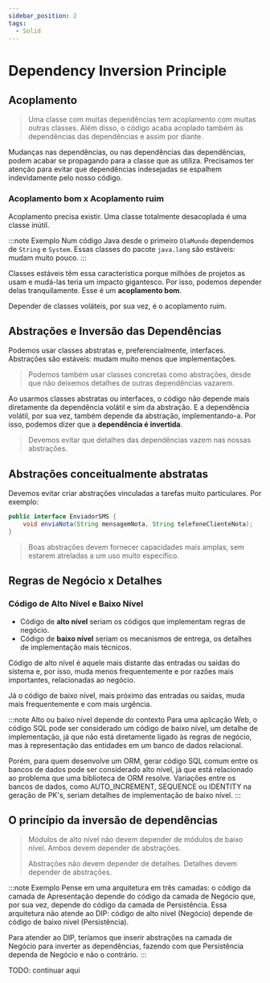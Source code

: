 ```yaml
---
sidebar_position: 2
tags:
  - Solid
---
```


# Dependency Inversion Principle

## Acoplamento

> Uma classe com muitas dependências tem acoplamento com muitas outras classes. Além disso, o código acaba acoplado também às dependências das dependências e assim por diante.

Mudanças nas dependências, ou nas dependências das dependências, podem acabar se propagando para a classe que as utiliza. Precisamos ter atenção para evitar que dependências indesejadas se espalhem indevidamente pelo nosso código.

### Acoplamento bom x Acoplamento ruim

Acoplamento precisa existir. Uma classe totalmente desacoplada é uma classe inútil.

:::note Exemplo
Num código Java desde o primeiro `OlaMundo` dependemos de `String` e `System`. Essas classes do pacote `java.lang` são estáveis: mudam muito pouco.
:::

Classes estáveis têm essa característica porque milhões de projetos as usam e mudá-las teria um impacto gigantesco. Por isso, podemos depender delas tranquilamente. Esse é um **acoplamento bom**.

Depender de classes voláteis, por sua vez, é o acoplamento ruim.

## Abstrações e Inversão das Dependências

Podemos usar classes abstratas e, preferencialmente, interfaces. Abstrações são estáveis: mudam muito menos que implementações.

> Podemos também usar classes concretas como abstrações, desde que não deixemos detalhes de outras dependências vazarem.

Ao usarmos classes abstratas ou interfaces, o código não depende mais diretamente da dependência volátil e sim da abstração. E a dependência volátil, por sua vez, também depende da abstração, implementando-a. Por isso, podemos dizer que a **dependência é invertida**.

> Devemos evitar que detalhes das dependências vazem nas nossas abstrações.

## Abstrações conceitualmente abstratas

Devemos evitar criar abstrações vinculadas a tarefas muito particulares. Por exemplo:

```java
public interface EnviadorSMS {
    void enviaNota(String mensagemNota, String telefoneClienteNota);
}
```

> Boas abstrações devem fornecer capacidades mais amplas, sem estarem atreladas a um uso muito específico.

## Regras de Negócio x Detalhes

### Código de Alto Nível e Baixo Nível

- Código de **alto nível** seriam os códigos que implementam regras de negócio.
- Código de **baixo nível** seriam os mecanismos de entrega, os detalhes de implementação mais técnicos.

Código de alto nível é aquele mais distante das entradas ou saídas do sistema e, por isso, muda menos frequentemente e por razões mais importantes, relacionadas ao negócio.

Já o código de baixo nível, mais próximo das entradas ou saídas, muda mais frequentemente e com mais urgência.

:::note Alto ou baixo nível depende do contexto
Para uma aplicação Web, o código SQL pode ser considerado um código de baixo nível, um detalhe de implementação, já que não está diretamente ligado às regras de negócio, mas à representação das entidades em um banco de dados relacional.

Porém, para quem desenvolve um ORM, gerar código SQL comum entre os bancos de dados pode ser considerado alto nível, já que está relacionado ao problema que uma biblioteca de ORM resolve. Variações entre os bancos de dados, como AUTO_INCREMENT, SEQUENCE ou IDENTITY na geração de PK's, seriam detalhes de implementação de baixo nível.
:::

## O princípio da inversão de dependências

> Módulos de alto nível não devem depender de módulos de baixo nível. Ambos devem depender de abstrações.
>
> Abstrações não devem depender de detalhes. Detalhes devem depender de abstrações.

:::note Exemplo
Pense em uma arquitetura em três camadas: o código da camada de Apresentação depende do código da camada de Negócio que, por sua vez, depende do código da camada de Persistência. Essa arquitetura não atende ao DIP: código de alto nível (Negócio) depende de código de baixo nível (Persistência).

Para atender ao DIP, teríamos que inserir abstrações na camada de Negócio para inverter as dependências, fazendo com que Persistência dependa de Negócio e não o contrário.
:::

TODO: continuar aqui
